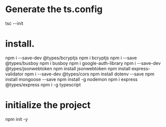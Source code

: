 

# Generate the ts.config
tsc --init

# install.
npm i --save-dev @types/bcryptjs
npm i bcryptjs
npm i --save @types/busboy
npm i busboy
npm i google-auth-library
npm i --save-dev @types/jsonwebtoken
npm install jsonwebtoken
npm install express-validator
npm i --save-dev @types/cors
npm install dotenv --save
npm install mongoose --save
npm install -g nodemon
npm i express @types/express
npm i -g typescript


# initialize the project
npm init -y
